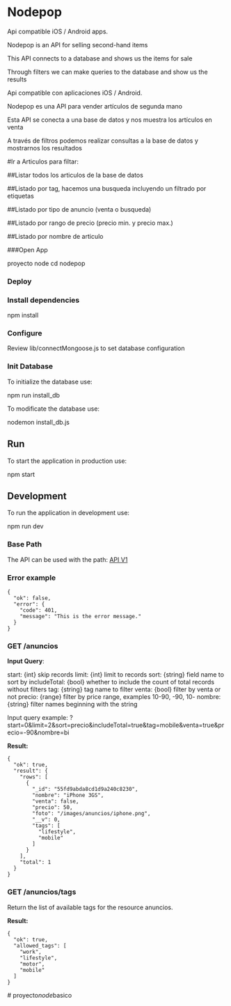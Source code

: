 
# Nodepop

Api compatible iOS / Android apps.

Nodepop is an API for selling second-hand items

This API connects to a database and shows us the items for sale

Through filters we can make queries to the database and show us the results


Api compatible con aplicaciones iOS / Android.

Nodepop es una API para vender artículos de segunda mano

Esta API se conecta a una base de datos y nos muestra los artículos en venta

A través de filtros podemos realizar consultas a la base de datos y mostrarnos los resultados

#Ir a Articulos para filtar:


##Listar todos los articulos de la base de datos

##Listado por tag, hacemos una busqueda incluyendo un filtrado por etiquetas

##Listado por tipo de anuncio (venta o busqueda)

##Listado por rango de precio (precio min. y precio max.)

##Listado por nombre de articulo



###Open App

proyecto node
cd nodepop

### Deploy
### Install dependencies

npm install

### Configure

Review lib/connectMongoose.js to set database configuration

### Init Database

To initialize the database use:

npm run install_db


To modificate the database use:

nodemon install_db.js

## Run

To start the application in production use:

npm start


## Development

To run the application in development use:

npm run dev

### Base Path

The API can be used with the path:
[API V1](/apiv1/anuncios)

### Error example

    {
      "ok": false,
      "error": {
        "code": 401,
        "message": "This is the error message."
      }
    }

### GET /anuncios

**Input Query**:

start: {int} skip records
limit: {int} limit to records
sort: {string} field name to sort by
includeTotal: {bool} whether to include the count of total records without filters
tag: {string} tag name to filter
venta: {bool} filter by venta or not
precio: {range} filter by price range, examples 10-90, -90, 10-
nombre: {string} filter names beginning with the string

Input query example: ?start=0&limit=2&sort=precio&includeTotal=true&tag=mobile&venta=true&precio=-90&nombre=bi

**Result:** 

    {
      "ok": true,
      "result": {
        "rows": [
          {
            "_id": "55fd9abda8cd1d9a240c8230",
            "nombre": "iPhone 3GS",
            "venta": false,
            "precio": 50,
            "foto": "/images/anuncios/iphone.png",
            "__v": 0,
            "tags": [
              "lifestyle",
              "mobile"
            ]
          }
        ],
        "total": 1
      }
    }


### GET /anuncios/tags

Return the list of available tags for the resource anuncios.

**Result:** 

    {
      "ok": true,
      "allowed_tags": [
        "work",
        "lifestyle",
        "motor",
        "mobile"
      ]
    }
#   p r o y e c t o _ n o d e _ b a s i c o  
 